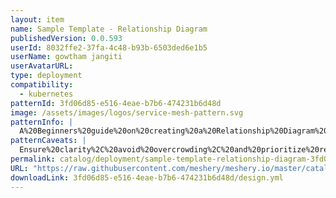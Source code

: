```yaml
---
layout: item
name: Sample Template - Relationship Diagram
publishedVersion: 0.0.593
userId: 8032ffe2-37fa-4c48-b93b-6503ded6e1b5
userName: gowtham jangiti
userAvatarURL:
type: deployment
compatibility:
  - kubernetes
patternId: 3fd06d85-e516-4eae-b7b6-474231b6d48d
image: /assets/images/logos/service-mesh-pattern.svg
patternInfo: |
  A%20Beginners%20guide%20on%20creating%20a%20Relationship%20Diagram%20in%20Kanvas%20with%20a%20Model%20Template
patternCaveats: |
  Ensure%20clarity%2C%20avoid%20overcrowding%2C%20and%20prioritize%20relationships%20over%20excessive%20detail.
permalink: catalog/deployment/sample-template-relationship-diagram-3fd06d85-e516-4eae-b7b6-474231b6d48d.html
URL: "https://raw.githubusercontent.com/meshery/meshery.io/master/catalog/3fd06d85-e516-4eae-b7b6-474231b6d48d/0.0.593/design.yml"
downloadLink: 3fd06d85-e516-4eae-b7b6-474231b6d48d/design.yml
---
```

